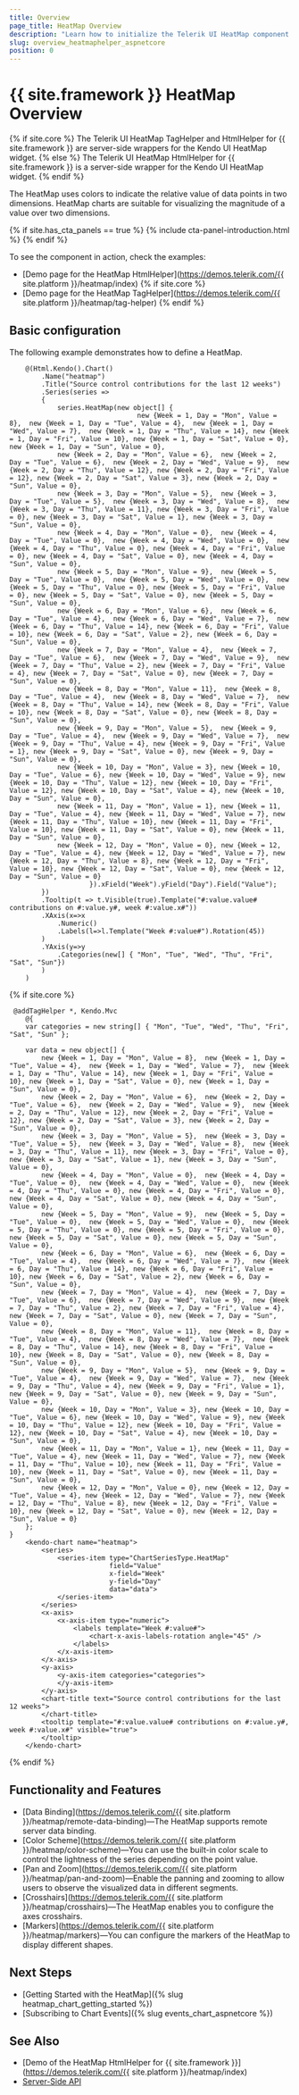 ```yaml
---
title: Overview
page_title: HeatMap Overview
description: "Learn how to initialize the Telerik UI HeatMap component for {{ site.framework }} and use its events."
slug: overview_heatmaphelper_aspnetcore
position: 0
---
```


# {{ site.framework }} HeatMap Overview

{% if site.core %}
The Telerik UI HeatMap TagHelper and HtmlHelper for {{ site.framework }} are server-side wrappers for the Kendo UI HeatMap widget.
{% else %}
The Telerik UI HeatMap HtmlHelper for {{ site.framework }} is a server-side wrapper for the Kendo UI HeatMap widget.
{% endif %}

The HeatMap uses colors to indicate the relative value of data points in two dimensions. HeatMap charts are suitable for visualizing the magnitude of a value over two dimensions.

{% if site.has_cta_panels == true %}
{% include cta-panel-introduction.html %}
{% endif %}

To see the component in action, check the examples:

* [Demo page for the HeatMap HtmlHelper](https://demos.telerik.com/{{ site.platform }}/heatmap/index)
{% if site.core %}
* [Demo page for the HeatMap TagHelper](https://demos.telerik.com/{{ site.platform }}/heatmap/tag-helper)
{% endif %}

## Basic configuration

The following example demonstrates how to define a HeatMap.

```HtmlHelper
    @(Html.Kendo().Chart()
        .Name("heatmap")
        .Title("Source control contributions for the last 12 weeks")
        .Series(series =>
        {
            series.HeatMap(new object[] {
                                new {Week = 1, Day = "Mon", Value = 8},  new {Week = 1, Day = "Tue", Value = 4},  new {Week = 1, Day = "Wed", Value = 7},  new {Week = 1, Day = "Thu", Value = 14}, new {Week = 1, Day = "Fri", Value = 10}, new {Week = 1, Day = "Sat", Value = 0}, new {Week = 1, Day = "Sun", Value = 0},
            new {Week = 2, Day = "Mon", Value = 6},  new {Week = 2, Day = "Tue", Value = 6},  new {Week = 2, Day = "Wed", Value = 9},  new {Week = 2, Day = "Thu", Value = 12}, new {Week = 2, Day = "Fri", Value = 12}, new {Week = 2, Day = "Sat", Value = 3}, new {Week = 2, Day = "Sun", Value = 0},
            new {Week = 3, Day = "Mon", Value = 5},  new {Week = 3, Day = "Tue", Value = 5},  new {Week = 3, Day = "Wed", Value = 8},  new {Week = 3, Day = "Thu", Value = 11}, new {Week = 3, Day = "Fri", Value = 0}, new {Week = 3, Day = "Sat", Value = 1}, new {Week = 3, Day = "Sun", Value = 0},
            new {Week = 4, Day = "Mon", Value = 0},  new {Week = 4, Day = "Tue", Value = 0},  new {Week = 4, Day = "Wed", Value = 0},  new {Week = 4, Day = "Thu", Value = 0}, new {Week = 4, Day = "Fri", Value = 0}, new {Week = 4, Day = "Sat", Value = 0}, new {Week = 4, Day = "Sun", Value = 0},
            new {Week = 5, Day = "Mon", Value = 9},  new {Week = 5, Day = "Tue", Value = 0},  new {Week = 5, Day = "Wed", Value = 0},  new {Week = 5, Day = "Thu", Value = 0}, new {Week = 5, Day = "Fri", Value = 0}, new {Week = 5, Day = "Sat", Value = 0}, new {Week = 5, Day = "Sun", Value = 0},
            new {Week = 6, Day = "Mon", Value = 6},  new {Week = 6, Day = "Tue", Value = 4},  new {Week = 6, Day = "Wed", Value = 7},  new {Week = 6, Day = "Thu", Value = 14}, new {Week = 6, Day = "Fri", Value = 10}, new {Week = 6, Day = "Sat", Value = 2}, new {Week = 6, Day = "Sun", Value = 0},
            new {Week = 7, Day = "Mon", Value = 4},  new {Week = 7, Day = "Tue", Value = 6},  new {Week = 7, Day = "Wed", Value = 9},  new {Week = 7, Day = "Thu", Value = 2}, new {Week = 7, Day = "Fri", Value = 4}, new {Week = 7, Day = "Sat", Value = 0}, new {Week = 7, Day = "Sun", Value = 0},
            new {Week = 8, Day = "Mon", Value = 11},  new {Week = 8, Day = "Tue", Value = 4},  new {Week = 8, Day = "Wed", Value = 7},  new {Week = 8, Day = "Thu", Value = 14}, new {Week = 8, Day = "Fri", Value = 10}, new {Week = 8, Day = "Sat", Value = 0}, new {Week = 8, Day = "Sun", Value = 0},
            new {Week = 9, Day = "Mon", Value = 5},  new {Week = 9, Day = "Tue", Value = 4},  new {Week = 9, Day = "Wed", Value = 7},  new {Week = 9, Day = "Thu", Value = 4}, new {Week = 9, Day = "Fri", Value = 1}, new {Week = 9, Day = "Sat", Value = 0}, new {Week = 9, Day = "Sun", Value = 0},
            new {Week = 10, Day = "Mon", Value = 3}, new {Week = 10, Day = "Tue", Value = 6}, new {Week = 10, Day = "Wed", Value = 9}, new {Week = 10, Day = "Thu", Value = 12}, new {Week = 10, Day = "Fri", Value = 12}, new {Week = 10, Day = "Sat", Value = 4}, new {Week = 10, Day = "Sun", Value = 0},
            new {Week = 11, Day = "Mon", Value = 1}, new {Week = 11, Day = "Tue", Value = 4}, new {Week = 11, Day = "Wed", Value = 7}, new {Week = 11, Day = "Thu", Value = 10}, new {Week = 11, Day = "Fri", Value = 10}, new {Week = 11, Day = "Sat", Value = 0}, new {Week = 11, Day = "Sun", Value = 0},
            new {Week = 12, Day = "Mon", Value = 0}, new {Week = 12, Day = "Tue", Value = 4}, new {Week = 12, Day = "Wed", Value = 7}, new {Week = 12, Day = "Thu", Value = 8}, new {Week = 12, Day = "Fri", Value = 10}, new {Week = 12, Day = "Sat", Value = 0}, new {Week = 12, Day = "Sun", Value = 0}
                    }).xField("Week").yField("Day").Field("Value");
        })
        .Tooltip(t => t.Visible(true).Template("#:value.value# contributions on #:value.y#, week #:value.x#"))
        .XAxis(x=>x
            .Numeric()
            .Labels(l=>l.Template("Week #:value#").Rotation(45))
        )
        .YAxis(y=>y
            .Categories(new[] { "Mon", "Tue", "Wed", "Thu", "Fri", "Sat", "Sun"})
        )
    )
```
{% if site.core %}
```TagHelper
 @addTagHelper *, Kendo.Mvc
    @{
    var categories = new string[] { "Mon", "Tue", "Wed", "Thu", "Fri", "Sat", "Sun" };

    var data = new object[] {
        new {Week = 1, Day = "Mon", Value = 8},  new {Week = 1, Day = "Tue", Value = 4},  new {Week = 1, Day = "Wed", Value = 7},  new {Week = 1, Day = "Thu", Value = 14}, new {Week = 1, Day = "Fri", Value = 10}, new {Week = 1, Day = "Sat", Value = 0}, new {Week = 1, Day = "Sun", Value = 0},
        new {Week = 2, Day = "Mon", Value = 6},  new {Week = 2, Day = "Tue", Value = 6},  new {Week = 2, Day = "Wed", Value = 9},  new {Week = 2, Day = "Thu", Value = 12}, new {Week = 2, Day = "Fri", Value = 12}, new {Week = 2, Day = "Sat", Value = 3}, new {Week = 2, Day = "Sun", Value = 0},
        new {Week = 3, Day = "Mon", Value = 5},  new {Week = 3, Day = "Tue", Value = 5},  new {Week = 3, Day = "Wed", Value = 8},  new {Week = 3, Day = "Thu", Value = 11}, new {Week = 3, Day = "Fri", Value = 0}, new {Week = 3, Day = "Sat", Value = 1}, new {Week = 3, Day = "Sun", Value = 0},
        new {Week = 4, Day = "Mon", Value = 0},  new {Week = 4, Day = "Tue", Value = 0},  new {Week = 4, Day = "Wed", Value = 0},  new {Week = 4, Day = "Thu", Value = 0}, new {Week = 4, Day = "Fri", Value = 0}, new {Week = 4, Day = "Sat", Value = 0}, new {Week = 4, Day = "Sun", Value = 0},
        new {Week = 5, Day = "Mon", Value = 9},  new {Week = 5, Day = "Tue", Value = 0},  new {Week = 5, Day = "Wed", Value = 0},  new {Week = 5, Day = "Thu", Value = 0}, new {Week = 5, Day = "Fri", Value = 0}, new {Week = 5, Day = "Sat", Value = 0}, new {Week = 5, Day = "Sun", Value = 0},
        new {Week = 6, Day = "Mon", Value = 6},  new {Week = 6, Day = "Tue", Value = 4},  new {Week = 6, Day = "Wed", Value = 7},  new {Week = 6, Day = "Thu", Value = 14}, new {Week = 6, Day = "Fri", Value = 10}, new {Week = 6, Day = "Sat", Value = 2}, new {Week = 6, Day = "Sun", Value = 0},
        new {Week = 7, Day = "Mon", Value = 4},  new {Week = 7, Day = "Tue", Value = 6},  new {Week = 7, Day = "Wed", Value = 9},  new {Week = 7, Day = "Thu", Value = 2}, new {Week = 7, Day = "Fri", Value = 4}, new {Week = 7, Day = "Sat", Value = 0}, new {Week = 7, Day = "Sun", Value = 0},
        new {Week = 8, Day = "Mon", Value = 11},  new {Week = 8, Day = "Tue", Value = 4},  new {Week = 8, Day = "Wed", Value = 7},  new {Week = 8, Day = "Thu", Value = 14}, new {Week = 8, Day = "Fri", Value = 10}, new {Week = 8, Day = "Sat", Value = 0}, new {Week = 8, Day = "Sun", Value = 0},
        new {Week = 9, Day = "Mon", Value = 5},  new {Week = 9, Day = "Tue", Value = 4},  new {Week = 9, Day = "Wed", Value = 7},  new {Week = 9, Day = "Thu", Value = 4}, new {Week = 9, Day = "Fri", Value = 1}, new {Week = 9, Day = "Sat", Value = 0}, new {Week = 9, Day = "Sun", Value = 0},
        new {Week = 10, Day = "Mon", Value = 3}, new {Week = 10, Day = "Tue", Value = 6}, new {Week = 10, Day = "Wed", Value = 9}, new {Week = 10, Day = "Thu", Value = 12}, new {Week = 10, Day = "Fri", Value = 12}, new {Week = 10, Day = "Sat", Value = 4}, new {Week = 10, Day = "Sun", Value = 0},
        new {Week = 11, Day = "Mon", Value = 1}, new {Week = 11, Day = "Tue", Value = 4}, new {Week = 11, Day = "Wed", Value = 7}, new {Week = 11, Day = "Thu", Value = 10}, new {Week = 11, Day = "Fri", Value = 10}, new {Week = 11, Day = "Sat", Value = 0}, new {Week = 11, Day = "Sun", Value = 0},
        new {Week = 12, Day = "Mon", Value = 0}, new {Week = 12, Day = "Tue", Value = 4}, new {Week = 12, Day = "Wed", Value = 7}, new {Week = 12, Day = "Thu", Value = 8}, new {Week = 12, Day = "Fri", Value = 10}, new {Week = 12, Day = "Sat", Value = 0}, new {Week = 12, Day = "Sun", Value = 0}
    };
}
    <kendo-chart name="heatmap">
        <series>
            <series-item type="ChartSeriesType.HeatMap"
                         field="Value"
                         x-field="Week"
                         y-field="Day"
                         data="data">
            </series-item>
        </series>
        <x-axis>
            <x-axis-item type="numeric">
                <labels template="Week #:value#">
                    <chart-x-axis-labels-rotation angle="45" />
                </labels>
            </x-axis-item>
        </x-axis>
        <y-axis>
            <y-axis-item categories="categories">
            </y-axis-item>
        </y-axis>
        <chart-title text="Source control contributions for the last 12 weeks">
        </chart-title>
        <tooltip template="#:value.value# contributions on #:value.y#, week #:value.x#" visible="true">
        </tooltip>
    </kendo-chart>
```
{% endif %}

## Functionality and Features

* [Data Binding](https://demos.telerik.com/{{ site.platform }}/heatmap/remote-data-binding)&mdash;The HeatMap supports remote server data binding.
* [Color Scheme](https://demos.telerik.com/{{ site.platform }}/heatmap/color-scheme)&mdash;You can use the built-in color scale to control the lightness of the series depending on the point value.
* [Pan and Zoom](https://demos.telerik.com/{{ site.platform }}/heatmap/pan-and-zoom)&mdash;Enable the panning and zooming to allow users to observe the visualized data in different segments.
* [Crosshairs](https://demos.telerik.com/{{ site.platform }}/heatmap/crosshairs)&mdash;The HeatMap enables you to configure the axes crosshairs.
* [Markers](https://demos.telerik.com/{{ site.platform }}/heatmap/markers)&mdash;You can configure the markers of the HeatMap to display different shapes.

## Next Steps

* [Getting Started with the HeatMap]({% slug heatmap_chart_getting_started %})
* [Subscribing to Chart Events]({% slug events_chart_aspnetcore %})

## See Also

* [Demo of the HeatMap HtmlHelper for {{ site.framework }}](https://demos.telerik.com/{{ site.platform }}/heatmap/index)
* [Server-Side API](/api/chart)
